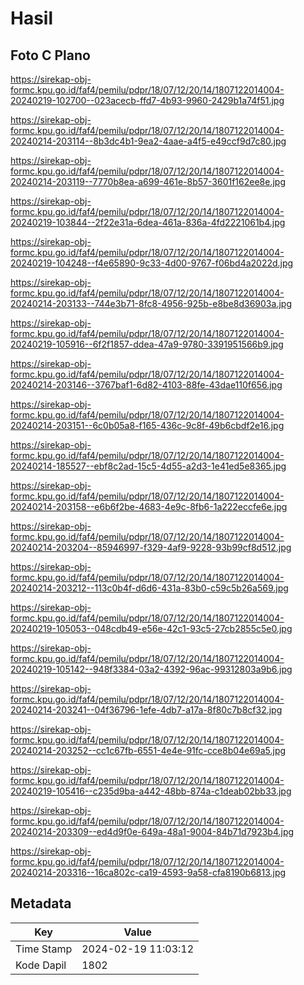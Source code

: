 # Hasil

## Foto C Plano

https://sirekap-obj-formc.kpu.go.id/faf4/pemilu/pdpr/18/07/12/20/14/1807122014004-20240219-102700--023acecb-ffd7-4b93-9960-2429b1a74f51.jpg

https://sirekap-obj-formc.kpu.go.id/faf4/pemilu/pdpr/18/07/12/20/14/1807122014004-20240214-203114--8b3dc4b1-9ea2-4aae-a4f5-e49ccf9d7c80.jpg

https://sirekap-obj-formc.kpu.go.id/faf4/pemilu/pdpr/18/07/12/20/14/1807122014004-20240214-203119--7770b8ea-a699-461e-8b57-3601f162ee8e.jpg

https://sirekap-obj-formc.kpu.go.id/faf4/pemilu/pdpr/18/07/12/20/14/1807122014004-20240219-103844--2f22e31a-6dea-461a-836a-4fd2221061b4.jpg

https://sirekap-obj-formc.kpu.go.id/faf4/pemilu/pdpr/18/07/12/20/14/1807122014004-20240219-104248--f4e65890-9c33-4d00-9767-f06bd4a2022d.jpg

https://sirekap-obj-formc.kpu.go.id/faf4/pemilu/pdpr/18/07/12/20/14/1807122014004-20240214-203133--744e3b71-8fc8-4956-925b-e8be8d36903a.jpg

https://sirekap-obj-formc.kpu.go.id/faf4/pemilu/pdpr/18/07/12/20/14/1807122014004-20240219-105916--6f2f1857-ddea-47a9-9780-3391951566b9.jpg

https://sirekap-obj-formc.kpu.go.id/faf4/pemilu/pdpr/18/07/12/20/14/1807122014004-20240214-203146--3767baf1-6d82-4103-88fe-43dae110f656.jpg

https://sirekap-obj-formc.kpu.go.id/faf4/pemilu/pdpr/18/07/12/20/14/1807122014004-20240214-203151--6c0b05a8-f165-436c-9c8f-49b6cbdf2e16.jpg

https://sirekap-obj-formc.kpu.go.id/faf4/pemilu/pdpr/18/07/12/20/14/1807122014004-20240214-185527--ebf8c2ad-15c5-4d55-a2d3-1e41ed5e8365.jpg

https://sirekap-obj-formc.kpu.go.id/faf4/pemilu/pdpr/18/07/12/20/14/1807122014004-20240214-203158--e6b6f2be-4683-4e9c-8fb6-1a222eccfe6e.jpg

https://sirekap-obj-formc.kpu.go.id/faf4/pemilu/pdpr/18/07/12/20/14/1807122014004-20240214-203204--85946997-f329-4af9-9228-93b99cf8d512.jpg

https://sirekap-obj-formc.kpu.go.id/faf4/pemilu/pdpr/18/07/12/20/14/1807122014004-20240214-203212--113c0b4f-d6d6-431a-83b0-c59c5b26a569.jpg

https://sirekap-obj-formc.kpu.go.id/faf4/pemilu/pdpr/18/07/12/20/14/1807122014004-20240219-105053--048cdb49-e56e-42c1-93c5-27cb2855c5e0.jpg

https://sirekap-obj-formc.kpu.go.id/faf4/pemilu/pdpr/18/07/12/20/14/1807122014004-20240219-105142--948f3384-03a2-4392-96ac-99312803a9b6.jpg

https://sirekap-obj-formc.kpu.go.id/faf4/pemilu/pdpr/18/07/12/20/14/1807122014004-20240214-203241--04f36796-1efe-4db7-a17a-8f80c7b8cf32.jpg

https://sirekap-obj-formc.kpu.go.id/faf4/pemilu/pdpr/18/07/12/20/14/1807122014004-20240214-203252--cc1c67fb-6551-4e4e-91fc-cce8b04e69a5.jpg

https://sirekap-obj-formc.kpu.go.id/faf4/pemilu/pdpr/18/07/12/20/14/1807122014004-20240219-105416--c235d9ba-a442-48bb-874a-c1deab02bb33.jpg

https://sirekap-obj-formc.kpu.go.id/faf4/pemilu/pdpr/18/07/12/20/14/1807122014004-20240214-203309--ed4d9f0e-649a-48a1-9004-84b71d7923b4.jpg

https://sirekap-obj-formc.kpu.go.id/faf4/pemilu/pdpr/18/07/12/20/14/1807122014004-20240214-203316--16ca802c-ca19-4593-9a58-cfa8190b6813.jpg


## Metadata

| Key        | Value               |
| ---------- | ------------------- |
| Time Stamp | 2024-02-19 11:03:12 |
| Kode Dapil | 1802                |



